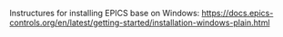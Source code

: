 Instructures for installing EPICS base on Windows:
https://docs.epics-controls.org/en/latest/getting-started/installation-windows-plain.html

